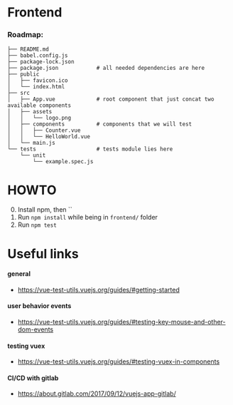 # Frontend

### Roadmap:
```
├── README.md
├── babel.config.js
├── package-lock.json
├── package.json            # all needed dependencies are here
├── public
│   ├── favicon.ico
│   └── index.html
├── src
│   ├── App.vue             # root component that just concat two available components
│   ├── assets
│   │   └── logo.png
│   ├── components          # components that we will test
│   │   ├── Counter.vue
│   │   └── HelloWorld.vue
│   └── main.js
└── tests                   # tests module lies here
    └── unit
        └── example.spec.js
```

# HOWTO

0. Install npm, then ``
1. Run `npm install` while being in `frontend/` folder
2. Run `npm test`

# Useful links

#### general
* https://vue-test-utils.vuejs.org/guides/#getting-started

#### user behavior events
* https://vue-test-utils.vuejs.org/guides/#testing-key-mouse-and-other-dom-events

#### testing vuex
* https://vue-test-utils.vuejs.org/guides/#testing-vuex-in-components

#### CI/CD with gitlab
* https://about.gitlab.com/2017/09/12/vuejs-app-gitlab/
